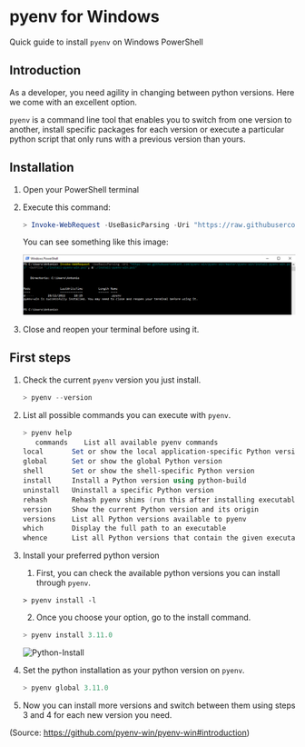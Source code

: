# pyenv for Windows
Quick guide to install `pyenv` on Windows PowerShell

## Introduction

As a developer, you need agility in changing between python versions. Here we come with an excellent option. 

`pyenv` is a command line tool that enables you to switch from one version to another, install specific packages for each version or execute a particular python script that only runs with a previous version than yours.

## Installation


1. Open your PowerShell terminal
2. Execute this command:
    ```powershell
    > Invoke-WebRequest -UseBasicParsing -Uri "https://raw.githubusercontent.com/pyenv-win/pyenv-win/master/pyenv-win/install-pyenv-win.ps1" -OutFile "./install-pyenv-win.ps1"; &"./install-pyenv-win.ps1"
    ```

    You can see something like this image:

    ![INSTALLATION](images/installation.png)

3. Close and reopen your terminal before using it.

## First steps

1. Check the current `pyenv` version you just install.
    ```powershell
    > pyenv --version
    ```
2. List all possible commands you can execute with `pyenv`.
    ```powershell
    > pyenv help
       commands    List all available pyenv commands
   local       Set or show the local application-specific Python version
   global      Set or show the global Python version
   shell       Set or show the shell-specific Python version
   install     Install a Python version using python-build
   uninstall   Uninstall a specific Python version
   rehash      Rehash pyenv shims (run this after installing executables
   version     Show the current Python version and its origin
   versions    List all Python versions available to pyenv
   which       Display the full path to an executable
   whence      List all Python versions that contain the given executable
   ```
3. Install your preferred python version
   1. First, you can check the available python versions you can install through `pyenv`.
    ```
    > pyenv install -l
    ```
   2. Once you choose your option, go to the install command.
    ```powershell
    > pyenv install 3.11.0
    ```
    ![Python-Install](images/python_install.png)
4. Set the python installation as your python version on `pyenv`.
    ```powershell
    > pyenv global 3.11.0
    ```

5. Now you can install more versions and switch between them using steps 3 and 4 for each new version you need.


(Source: https://github.com/pyenv-win/pyenv-win#introduction)
